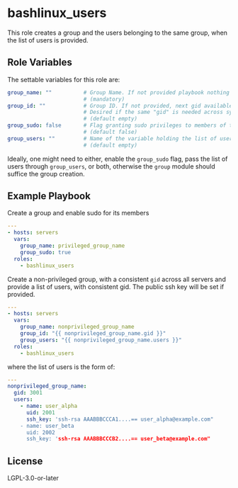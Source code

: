 bashlinux_users
===============

This role creates a group and the users belonging to the same group, when the list of users is provided.

Role Variables
--------------

The settable variables for this role are:
```yaml
group_name: ""          # Group Name. If not provided playbook nothing will be done and a message saying so will be displayed
                        # (mandatory)
group_id: ""            # Group ID. If not provided, next gid available on system will be used
                        # Desired if the same "gid" is needed across systems
                        # (default empty)
group_sudo: false       # Flag granting sudo privileges to members of this group
                        # (default false)
group_users: ""         # Name of the variable holding the list of users. If not provided, no users will be created
                        # (default empty)
```

Ideally, one might need to either, enable the `group_sudo` flag, pass the list of users through `group_users`, or both, otherwise the `group` module should suffice the group creation.


Example Playbook
----------------

Create a group and enable sudo for its members

```yaml
---
- hosts: servers
  vars:
    group_name: privileged_group_name
    group_sudo: true
  roles:
    - bashlinux_users
```

Create a non-privileged group, with a consistent `gid` across all servers and provide a list of users, with consistent gid. The public ssh key will be set if provided.
```yaml
---
- hosts: servers
  vars:
    group_name: nonprivileged_group_name
    group_id: "{{ nonprivileged_group_name.gid }}"
    group_users: "{{ nonprivileged_group_name.users }}"
  roles:
    - bashlinux_users
```

where the list of users is the form of:
```yaml
---
nonprivileged_group_name:
  gid: 3001
  users:
    - name: user_alpha
      uid: 2001
      ssh_key: 'ssh-rsa AAABBBCCCA1....== user_alpha@example.com"
    - name: user_beta
      uid: 2002
      ssh_key: 'ssh-rsa AAABBBCCCB2....== user_beta@example.com"

```

License
-------

LGPL-3.0-or-later
